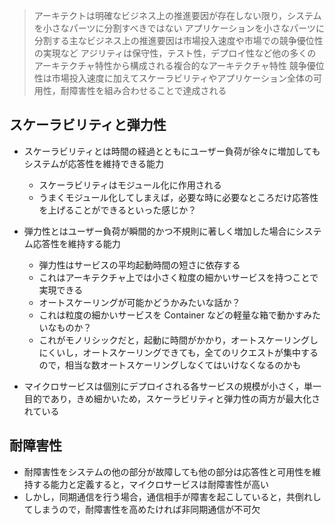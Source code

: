 > アーキテクトは明確なビジネス上の推進要因が存在しない限り，システムを小さなパーツに分割すべきではない
> アプリケーションを小さなパーツに分割する主なビジネス上の推進要因は市場投入速度や市場での競争優位性の実現など
> アジリティは保守性，テスト性，デプロイ性など他の多くのアーキテクチャ特性から構成される複合的なアーキテクチャ特性
> 競争優位性は市場投入速度に加えてスケーラビリティやアプリケーション全体の可用性，耐障害性を組み合わせることで達成される

## スケーラビリティと弾力性

-   スケーラビリティとは時間の経過とともにユーザー負荷が徐々に増加してもシステムが応答性を維持できる能力
    -   スケーラビリティはモジュール化に作用される
    -   うまくモジュール化してしまえば，必要な時に必要なところだけ応答性を上げることができるといった感じか？
-   弾力性とはユーザー負荷が瞬間的かつ不規則に著しく増加した場合にシステム応答性を維持する能力

    -   弾力性はサービスの平均起動時間の短さに依存する
    -   これはアーキテクチャ上では小さく粒度の細かいサービスを持つことで実現できる
    -   オートスケーリングが可能かどうかみたいな話か？
    -   これは粒度の細かいサービスを Container などの軽量な箱で動かすみたいなものか？
    -   これがモノリシックだと，起動に時間がかかり，オートスケーリングしにくいし，オートスケーリングできても，全てのリクエストが集中するので，相当な数オートスケーリングしなくてはいけなくなるのかも

-   マイクロサービスは個別にデプロイされる各サービスの規模が小さく，単一目的であり，きめ細かいため，スケーラビリティと弾力性の両方が最大化されている

## 耐障害性

-   耐障害性をシステムの他の部分が故障しても他の部分は応答性と可用性を維持する能力と定義すると，マイクロサービスは耐障害性が高い
-   しかし，同期通信を行う場合，通信相手が障害を起こしていると，共倒れしてしまうので，耐障害性を高めたければ非同期通信が不可欠
